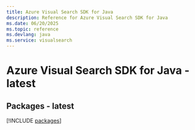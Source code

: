 ```yaml
---
title: Azure Visual Search SDK for Java
description: Reference for Azure Visual Search SDK for Java
ms.date: 06/20/2025
ms.topic: reference
ms.devlang: java
ms.service: visualsearch
---
```

# Azure Visual Search SDK for Java - latest
## Packages - latest
[!INCLUDE [packages](visual-search-index.md)]
